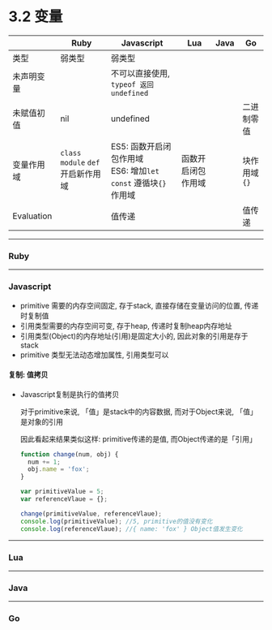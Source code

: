 # 3.2 变量

|            | Ruby                                | Javascript                                                         | Lua                | Java | Go           |
|------------|-------------------------------------|--------------------------------------------------------------------|--------------------|------|--------------|
| 类型       | 弱类型                              | 弱类型                                                             |                    |      |              |
| 未声明变量 |                                     | 不可以直接使用, `typeof 返回 undefined`                            |                    |      |              |
| 未赋值初值 | nil                                 | undefined                                                          |                    |      | 二进制零值   |
| 变量作用域 | `class` `module` `def` 开启新作用域 | ES5: 函数开启闭包作用域<br>ES6: 增加`let` `const` 遵循块`{}`作用域 | 函数开启闭包作用域 |      | 块作用域`{}` |
| Evaluation |                                     | 值传递                                                             |                    |      | 值传递       |

---

### Ruby

---

### Javascript

* primitive 需要的内存空间固定, 存于stack, 直接存储在变量访问的位置, 传递时复制值
* 引用类型需要的内存空间可变, 存于heap, 传递时复制heap内存地址
* 引用类型(Object)的内存地址(引用)是固定大小的, 因此对象的引用是存于stack
* primitive 类型无法动态增加属性, 引用类型可以

#### 复制: 值拷贝

* Javascript复制是执行的值拷贝

  对于primitive来说, 「值」是stack中的内容数据, 而对于Object来说, 「值」是对象的引用

  因此看起来结果类似这样: primitive传递的是值, 而Object传递的是「引用」

  ```javascript
  function change(num, obj) {
    num += 1;
    obj.name = 'fox';
  }

  var primitiveValue = 5;
  var referenceVlaue = {};

  change(primitiveValue, referenceVlaue);
  console.log(primitiveValue); //5, primitive的值没有变化
  console.log(referenceVlaue); //{ name: 'fox' } Object值发生变化
  ```

---

### Lua

---

### Java

---

### Go

